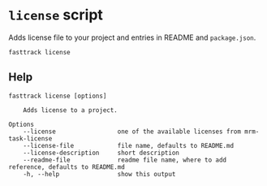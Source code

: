 # `license` script

Adds license file to your project and entries in README and `package.json`.

```shell
fasttrack license
```

## Help

```
fasttrack license [options]

    Adds license to a project.

Options
    --license                 one of the available licenses from mrm-task-license
    --license-file            file name, defaults to README.md
    --license-description     short description
    --readme-file             readme file name, where to add reference, defaults to README.md
    -h, --help                show this output
```
